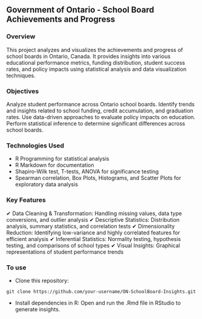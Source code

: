 ## Government of Ontario - School Board Achievements and Progress

### Overview
This project analyzes and visualizes the achievements and progress of school boards in Ontario, Canada. It provides insights into various educational performance metrics, funding distribution, student success rates, and policy impacts using statistical analysis and data visualization techniques.

### Objectives
Analyze student performance across Ontario school boards.
Identify trends and insights related to school funding, credit accumulation, and graduation rates.
Use data-driven approaches to evaluate policy impacts on education.
Perform statistical inference to determine significant differences across school boards.

### Technologies Used
- R Programming for statistical analysis
- R Markdown for documentation
- Shapiro-Wilk test, T-tests, ANOVA for significance testing
- Spearman correlation, Box Plots, Histograms, and Scatter Plots for exploratory data analysis

### Key Features
✔ Data Cleaning & Transformation: Handling missing values, data type conversions, and outlier analysis
✔ Descriptive Statistics: Distribution analysis, summary statistics, and correlation tests
✔ Dimensionality Reduction: Identifying low-variance and highly correlated features for efficient analysis
✔ Inferential Statistics: Normality testing, hypothesis testing, and comparisons of school types
✔ Visual Insights: Graphical representations of student performance trends

### To use
- Clone this repository:

`git clone https://github.com/your-username/ON-SchoolBoard-Insights.git`

- Install dependencies in R:
Open and run the .Rmd file in RStudio to generate insights.
